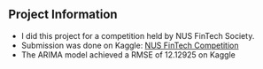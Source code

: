## Project Information
- I did this project for a competition held by NUS FinTech Society. 
- Submission was done on Kaggle: [NUS FinTech Competition](https://www.kaggle.com/c/nusfintechmltrainingwing/overview)
- The ARIMA model achieved a RMSE of 12.12925 on Kaggle
